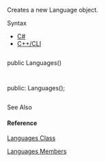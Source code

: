 Creates a new Language object.

Syntax

* [C#](#i-syntax-CS)
* [C++/CLI](#i-syntax-CPP2005)

```
```
public Languages()
```
```

```
```
public:
Languages();
```
```



See Also

#### Reference

[Languages Class](Eplan.EplApi.Baseu~Eplan.EplApi.Base.Languages.html)
  
[Languages Members](Eplan.EplApi.Baseu~Eplan.EplApi.Base.Languages_members.html)